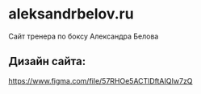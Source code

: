 # aleksandrbelov.ru
Сайт тренера по боксу Александра Белова

## Дизайн сайта:
https://www.figma.com/file/57RHOe5ACTlDftAIQIw7zQ